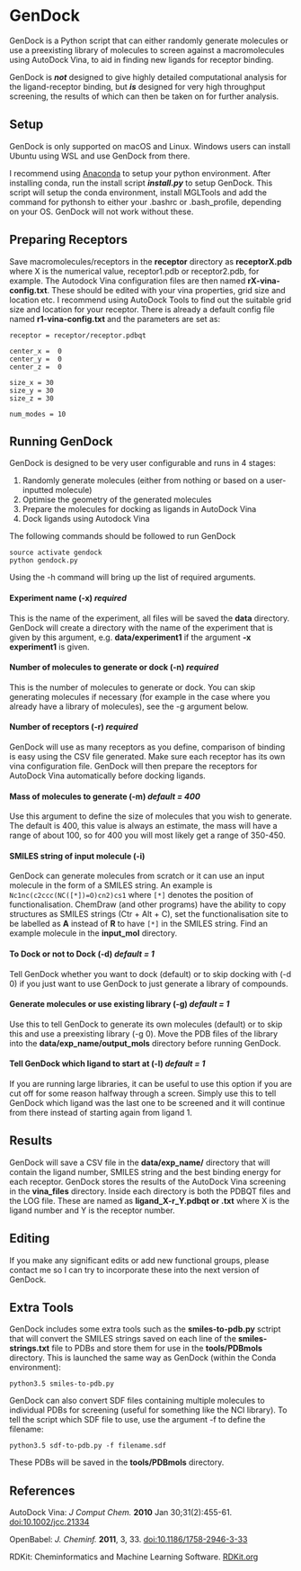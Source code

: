 # GenDock

GenDock is a Python script that can either randomly generate molecules or use a preexisting library of molecules to screen against a macromolecules using AutoDock Vina, to aid in finding new ligands for receptor binding. 

GenDock is ***not*** designed to give highly detailed computational analysis for the ligand-receptor binding, but ***is*** designed for very high throughput screening, the results of which can then be taken on for further analysis. 

## Setup

GenDock is only supported on macOS and Linux. Windows users can install Ubuntu using WSL and use GenDock from there.

I recommend using [Anaconda](https://www.anaconda.com/download) to setup your python environment. After installing conda, run the install script ***install.py*** to setup GenDock. This script will setup the conda environment, install MGLTools and add the command for pythonsh to either your .bashrc or .bash_profile, depending on your OS. GenDock will not work without these.


## Preparing Receptors

Save macromolecules/receptors in the **receptor** directory as **receptorX.pdb** where X is the numerical value, receptor1.pdb or receptor2.pdb, for example. The Autodock Vina configuration files are then named **rX-vina-config.txt**. These should be edited with your vina properties, grid size and location etc. I recommend using AutoDock Tools to find out the suitable grid size and location for your receptor. There is already a default config file named **r1-vina-config.txt** and the parameters are set as:
```
receptor = receptor/receptor.pdbqt

center_x =  0
center_y =  0
center_z =  0

size_x = 30
size_y = 30
size_z = 30

num_modes = 10
```
## Running GenDock

GenDock is designed to be very user configurable and runs in 4 stages:
1. Randomly generate molecules (either from nothing or based on a user-inputted molecule)
1. Optimise the geometry of the generated molecules
1. Prepare the molecules for docking as ligands in AutoDock Vina
1. Dock ligands using Autodock Vina

The following commands should be followed to run GenDock

```
source activate gendock
python gendock.py
```
Using the -h command will bring up the list of required arguments.

#### Experiment name (-x) *required*
This is the name of the experiment, all files will be saved the **data** directory. GenDock will create a directory with the name of the experiment that is given by this argument, e.g. **data/experiment1** if the argument **-x experiment1** is given.

#### Number of molecules to generate or dock (-n) *required*
This is the number of molecules to generate or dock. You can skip generating molecules if necessary (for example in the case where you already have a library of molecules), see the -g argument below.

#### Number of receptors (-r) *required*
GenDock will use as many receptors as you define, comparison of binding is easy using the CSV file generated. Make sure each receptor has its own vina configuration file. GenDock will then prepare the receptors for AutoDock Vina automatically before docking ligands.

#### Mass of molecules to generate (-m) *default = 400*
Use this argument to define the size of molecules that you wish to generate. The default is 400, this value is always an estimate, the mass will have a range of about 100, so for 400 you will most likely get a range of 350-450.

#### SMILES string of input molecule (-i)
GenDock can generate molecules from scratch or it can use an input molecule in the form of a SMILES string. An example is ``` Nc1nc(c2ccc(NC([*])=O)cn2)cs1 ``` where ``` [*] ``` denotes the position of functionalisation. ChemDraw (and other programs) have the ability to copy structures as SMILES strings (Ctr + Alt + C), set the functionalisation site to be labelled as **A** instead of **R** to have ```[*]``` in the SMILES string. Find an example molecule in the **input_mol** directory.

#### To Dock or not to Dock (-d) *default = 1*
Tell GenDock whether you want to dock (default) or to skip docking with (-d 0) if you just want to use GenDock to just generate a library of compounds.

#### Generate molecules or use existing library (-g) *default = 1*
Use this to tell GenDock to generate its own molecules (default) or to skip this and use a preexisting library (-g 0). Move the PDB files of the library into the **data/exp_name/output_mols** directory before running GenDock.

#### Tell GenDock which ligand to start at (-l) *default = 1*
If you are running large libraries, it can be useful to use this option if you are cut off for some reason halfway through a screen. Simply use this to tell GenDock which ligand was the last one to be screened and it will continue from there instead of starting again from ligand 1.

## Results

GenDock will save a CSV file in the **data/exp_name/** directory that will contain the ligand number, SMILES string and the best binding energy for each receptor. GenDock stores the results of the AutoDock Vina screening in the **vina_files** directory. Inside each directory is both the PDBQT files and the LOG file. These are named as **ligand_X-r_Y.pdbqt or .txt** where X is the ligand number and Y is the receptor number.

## Editing
If you make any significant edits or add new functional groups, please contact me so I can try to incorporate these into the next version of GenDock.

## Extra Tools
GenDock includes some extra tools such as the **smiles-to-pdb.py** sctript that will convert the SMILES strings saved on each line of the **smiles-strings.txt** file to PDBs and store them for use in the **tools/PDBmols** directory. This is launched the same way as GenDock (within the Conda environment):
```
python3.5 smiles-to-pdb.py
```
GenDock can also convert SDF files containing multiple molecules to individual PDBs for screening (useful for something like the NCI library). To tell the script which SDF file to use, use the argument -f to define the filename:
```
python3.5 sdf-to-pdb.py -f filename.sdf
```
These PDBs will be saved in the **tools/PDBmols** directory.

## References

AutoDock Vina: *J Comput Chem.* **2010** Jan 30;31(2):455-61. [doi:10.1002/jcc.21334](https://doi.org/10.1002/jcc.21334)

OpenBabel: *J. Cheminf.* **2011**, 3, 33. [doi:10.1186/1758-2946-3-33](https://doi.org/10.1186/1758-2946-3-33)

RDKit: Cheminformatics and Machine Learning Software. [RDKit.org](https://www.rdkit.org)
